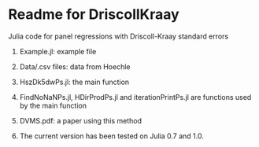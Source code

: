 Readme for DriscollKraay
========================

Julia code for panel regressions with Driscoll-Kraay standard errors

1.  Example.jl: example file

2.  Data/.csv files: data from Hoechle 

3.  HszDk5dwPs.jl: the main function

4.  FindNoNaNPs.jl, HDirProdPs.jl and iterationPrintPs.jl are functions used by the main function

5.  DVMS.pdf: a paper using this method

6. The current version has been tested on Julia 0.7 and 1.0.

